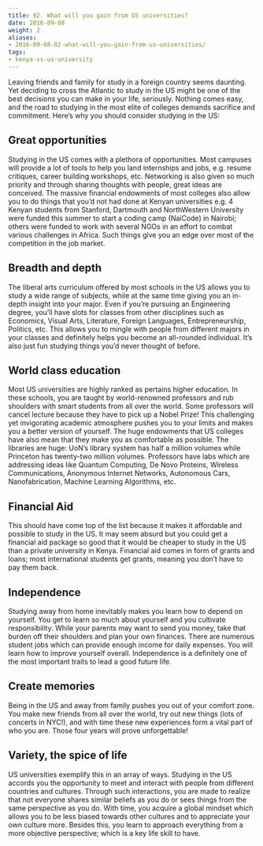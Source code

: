 ```yaml
---
title: 02. What will you gain from US universities?
date: 2016-09-08
weight: 2
aliases:
- 2016-09-08-02-what-will-you-gain-from-us-universities/
tags:
- kenya-vs-us-university
---
```


Leaving friends and family for study in a foreign country seems
daunting. Yet deciding to cross the Atlantic to study in the US might be
one of the best decisions you can make in your life, seriously. Nothing
comes easy, and the road to studying in the most elite of colleges
demands sacrifice and commitment. Here’s why you should consider
studying in the US:

## Great opportunities

Studying in the US comes with a plethora of opportunities. Most campuses
will provide a lot of tools to help you land internships and jobs, e.g.
resume critiques, career building workshops, etc. Networking is also
given so much priority and through sharing thoughts with people, great
ideas are conceived. The massive financial endowments of most colleges
also allow you to do things that you’d not had done at Kenyan
universities e.g. 4 Kenyan students from Stanford, Dartmouth and
NorthWestern University were funded this summer to start a coding camp
(NaiCode) in Nairobi; others were funded to work with several NGOs in an
effort to combat various challenges in Africa. Such things give you an
edge over most of the competition in the job market.

## Breadth and depth

The liberal arts curriculum offered by most schools in the US allows you
to study a wide range of subjects, while at the same time giving you an
in-depth insight into your major. Even if you’re pursuing an Engineering
degree, you’ll have slots for classes from other disciplines such as
Economics, Visual Arts, Literature, Foreign Languages, Entrepreneurship,
Politics, etc. This allows you to mingle with people from different
majors in your classes and definitely helps you become an all-rounded
individual. It’s also just fun studying things you’d never thought of
before.

## World class education

Most US universities are highly ranked as pertains higher education. In
these schools, you are taught by world-renowned professors and rub
shoulders with smart students from all over the world. Some professors
will cancel lecture because they have to pick up a Nobel Prize! This
challenging yet invigorating academic atmosphere pushes you to your
limits and makes you a better version of yourself. The huge endowments
that US colleges have also mean that they make you as comfortable as
possible. The libraries are huge: UoN’s library system has half a
million volumes while Princeton has twenty-two million volumes.
Professors have labs which are addressing ideas like Quantum Computing,
De Novo Proteins, Wireless Communications, Anonymous Internet Networks,
Autonomous Cars, Nanofabrication, Machine Learning Algorithms, etc.

## Financial Aid

This should have come top of the list because it makes it affordable and
possible to study in the US. It may seem absurd but you could get a
financial aid package so good that it would be cheaper to study in the
US than a private university in Kenya. Financial aid comes in form of
grants and loans; most international students get grants, meaning you
don’t have to pay them back.

## Independence

Studying away from home inevitably makes you learn how to depend on
yourself. You get to learn so much about yourself and you cultivate
responsibility. While your parents may want to send you money, take that
burden off their shoulders and plan your own finances. There are
numerous student jobs which can provide enough income for daily
expenses. You will learn how to improve yourself overall. Independence
is a definitely one of the most important traits to lead a good future
life.

## Create memories

Being in the US and away from family pushes you out of your comfort
zone. You make new friends from all over the world, try out new things
(lots of concerts in NYC!), and with time these new experiences form a
vital part of who you are. Those four years will prove unforgettable!

## Variety, the spice of life

US universities exemplify this in an array of ways. Studying in the US
accords you the opportunity to meet and interact with people from
different countries and cultures. Through such interactions, you are
made to realize that not everyone shares similar beliefs as you do or
sees things from the same perspective as you do. With time, you acquire
a global mindset which allows you to be less biased towards other
cultures and to appreciate your own culture more. Besides this, you
learn to approach everything from a more objective perspective; which is
a key life skill to have.
